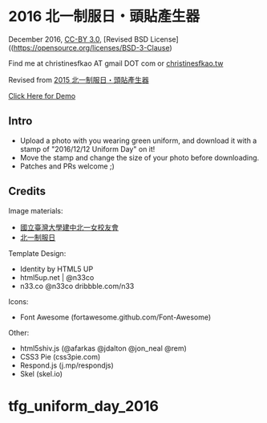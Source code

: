 # 2016 北一制服日・頭貼產生器
December 2016, [CC-BY 3.0](http://creativecommons.org/licenses/by/3.0/), [Revised BSD License]((https://opensource.org/licenses/BSD-3-Clause)

Find me at christinesfkao AT gmail DOT com or [christinesfkao.tw](http://christinesfkao.tw)

Revised from [2015 北一制服日・頭貼產生器](http://christinesfkao.tw/tfg-profile-pic/)

[Click Here for Demo](http://christinesfkao.tw/tfg_uniform_day_2016/)

## Intro
- Upload a photo with you wearing green uniform, and download it with a stamp of "2016/12/12 Uniform Day" on it!
- Move the stamp and change the size of your photo before downloading.
- Patches and PRs welcome ;)

## Credits

Image materials:

- [國立臺灣大學建中北一女校友會](https://www.facebook.com/NtuCkTfg2013/)
- [北一制服日](https://www.facebook.com/events/1223074801118143/)

Template Design:

- Identity by HTML5 UP
- html5up.net | @n33co
- n33.co @n33co dribbble.com/n33

Icons:

- Font Awesome (fortawesome.github.com/Font-Awesome)

Other:
- html5shiv.js (@afarkas @jdalton @jon_neal @rem)
- CSS3 Pie (css3pie.com)
- Respond.js (j.mp/respondjs)
- Skel (skel.io)
# tfg_uniform_day_2016
